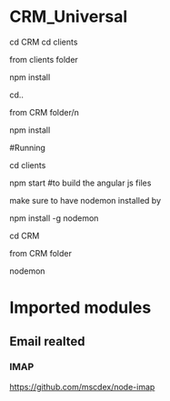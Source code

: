 # CRM_Universal

cd CRM cd clients

from clients folder

npm install

cd..

from CRM folder/n

npm install

#Running

cd clients 

npm start #to build the angular js files

make sure to have nodemon installed by

npm install -g nodemon

cd CRM

from CRM folder

nodemon

# Imported modules

## Email realted
### IMAP
https://github.com/mscdex/node-imap


